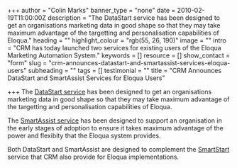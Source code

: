 +++
author = "Colin Marks"
banner_type = "none"
date = 2010-02-19T11:00:00Z
description = "The DataStart service has been designed to get an organisations marketing data in good shape so that they may take maximum advantage of the targetting and personalisation capabilities of Eloqua."
heading = ""
highlight_colour = "rgb(55, 26, 190)"
image = ""
intro = "CRM has today launched two services for existing users of the Eloqua Marketing Automation System."
keywords = []
resource = []
show_contact = "form"
slug = "crm-announces-datastart-and-smartassist-services-eloqua-users"
subheading = ""
tags = []
testimonial = ""
title = "CRM Announces DataStart and SmartAssist Services for Eloqua Users"

+++
The [DataStart service](http://now.eloqua.com/e/er.aspx?s=1010&lid=43&elq=%3Cspan%20class=eloquaemail%3Erecipientid%3C/span%3E) has been designed to get an organisations marketing data in good shape so that they may take maximum advantage of the targetting and personalisation capabilities of Eloqua.

The [SmartAssist service](http://now.eloqua.com/e/er.aspx?s=1010&lid=42&elq=%3Cspan%20class=eloquaemail%3Erecipientid%3C/span%3E) has been designed to support an organisation in the early stages of adoption to ensure it takes maximum advantage of the power and flexibity that the Eloqua system provides.

Both DataStart and SmartAssist are designed to complement the [SmartStart](http://now.eloqua.com/e/er.aspx?s=1010&lid=44&elq=%3Cspan%20class=eloquaemail%3Erecipientid%3C/span%3E) service that CRM also provide for Eloqua implementations.